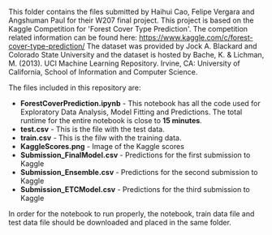 This folder contains the files submitted by Haihui Cao, Felipe Vergara and Angshuman Paul for their W207 final project. This project is based on the Kaggle Competition for 'Forest Cover Type Prediction'. The competition related information can be found here:
https://www.kaggle.com/c/forest-cover-type-prediction/
The dataset was provided by Jock A. Blackard and Colorado State University and the dataset is hosted by Bache, K. & Lichman, M. (2013). UCI Machine Learning Repository. Irvine, CA: University of California, School of Information and Computer Science.


The files included in this repository are:
- **ForestCoverPrediction.ipynb** - This notebook has all the code used for Exploratory Data Analysis, Model Fitting and Predictions. The total runtime for the entire notebook is close to **15 minutes**.
- **test.csv** - This is the file with the test data.
- **train.csv** - This is the filw with the training data.
- **KaggleScores.png** - Image of the Kaggle scores
- **Submission_FinalModel.csv** - Predictions for the first submission to Kaggle
- **Submission_Ensemble.csv** - Predictions for the second submission to Kaggle
- **Submission_ETCModel.csv** - Predictions for the third submission to Kaggle

In order for the notebook to run properly, the notebook, train data file and test data file should be downloaded and placed in the same folder.
